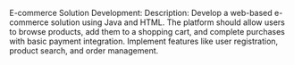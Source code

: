 E-commerce Solution Development: Description: Develop a web-based e-commerce solution using Java and HTML. 
The platform should allow users to browse products, add them to a shopping cart, and complete purchases with basic payment integration. 
Implement features like user registration, product search, and order management.
